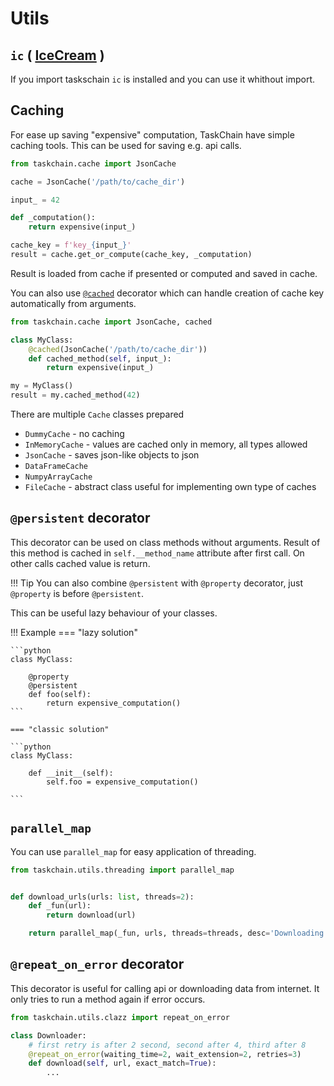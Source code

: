 # Utils

## `ic` ( [IceCream](https://github.com/gruns/icecream) )

If you import taskschain `ic` is installed and you can use it whithout import.


## Caching

For ease up saving "expensive" computation, TaskChain have simple caching tools.
This can be used for saving e.g. api calls.

```python
from taskchain.cache import JsonCache

cache = JsonCache('/path/to/cache_dir')

input_ = 42

def _computation():
    return expensive(input_)

cache_key = f'key_{input_}'
result = cache.get_or_compute(cache_key, _computation)
```

Result is loaded from cache if presented or computed and saved in cache.

You can also use [`@cached`]({{config.base_url}}/code/utils/#taskchain.cache.cached) 
decorator which can handle creation of cache key automatically from arguments.

```python
from taskchain.cache import JsonCache, cached

class MyClass:
    @cached(JsonCache('/path/to/cache_dir'))
    def cached_method(self, input_):
        return expensive(input_)

my = MyClass()
result = my.cached_method(42)
```

There are multiple `Cache` classes prepared

- `DummyCache` - no caching
- `InMemoryCache` - values are cached only in memory, all types allowed
- `JsonCache` - saves json-like objects to json
- `DataFrameCache`
- `NumpyArrayCache`
- `FileCache` - abstract class useful for implementing own type of caches


## `@persistent` decorator

This decorator can be used on class methods without arguments.
Result of this method is cached in `self.__method_name` attribute after first call.
On other calls cached value is return. 

!!! Tip
    You can also combine `@persistent` with `@property` decorator, 
    just `@property` is before `@persistent`.

This can be useful lazy behaviour of your classes.

!!! Example
    === "lazy solution"

    ```python
    class MyClass:
        
        @property
        @persistent
        def foo(self):
            return expensive_computation()
    ```

    === "classic solution"

    ```python
    class MyClass:
        
        def __init__(self):
            self.foo = expensive_computation()
        
    ```

## `parallel_map`

You can use `parallel_map` for easy application of threading.


```python
from taskchain.utils.threading import parallel_map


def download_urls(urls: list, threads=2):
    def _fun(url):
        return download(url)

    return parallel_map(_fun, urls, threads=threads, desc='Downloading', total=len(urls))
```

## `@repeat_on_error` decorator

This decorator is useful for calling api or downloading data from internet. 
It only tries to run a method again if error occurs.

```python
from taskchain.utils.clazz import repeat_on_error

class Downloader:
    # first retry is after 2 second, second after 4, third after 8
    @repeat_on_error(waiting_time=2, wait_extension=2, retries=3)
    def download(self, url, exact_match=True):
        ...
```
